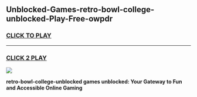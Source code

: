 
## Unblocked-Games-retro-bowl-college-unblocked-Play-Free-owpdr
<h3>
<a href="https://premium76.site?title=retro-bowl-college-unblocked&ref=23A">CLICK TO PLAY</a></h3>
<hr>

<h3>
<a href="https://premium76.site?title=retro-bowl-college-unblocked&ref=23A">CLICK 2 PLAY</a>
  
</h3>

<a href="https://premium76.site?title=retro-bowl-college-unblocked&ref=23A"><img src="https://clearcache.store/games.png"></a>


**retro-bowl-college-unblocked games unblocked: Your Gateway to Fun and Accessible Online Gaming**
